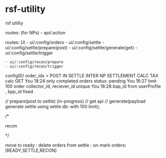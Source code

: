# rsf-utility

rsf utility

routes: (for NPs) - api/:action

routes: UI - ui/:config/orders - ui/:config/settle - ui/:config/settle/prepare(post) - ui/:config/settle/generate(get) - ui/:config/settle/trigger

    - ui/:config/recon/prepare
    - ui/:config/recon/trigger

configID/ order_ids > POST IN SETTLE
INTER NP SETTLEMENT CALC
TAX calc
GET
You
18:24
only completed orders
status: pending
You
18:27
limit 100 order
collector_Id, reciever_id unique
You
18:28
bap_id from userProfile , bpp_id fixed

// prepare(post to settle) (in-progress)
// get api
// generate(payload generate settle using settle db: with 100 limit);

/\*

recon

\*/

move to ready
: delete orders from settle
: un-mark orders: [READY,SETTLE,RECON]
